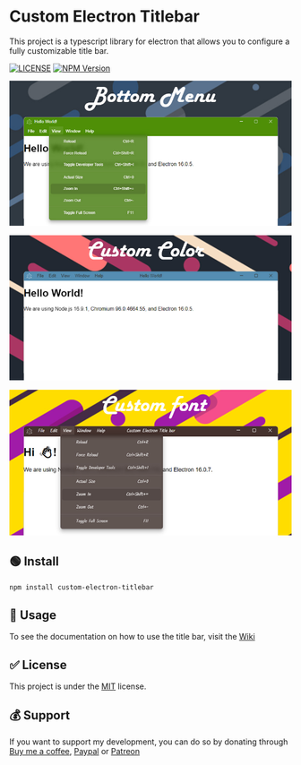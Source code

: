 # Custom Electron Titlebar

This project is a typescript library for electron that allows you to configure a fully customizable title bar.

[![LICENSE](https://img.shields.io/github/license/AlexTorresSk/custom-electron-titlebar.svg)](https://github.com/AlexTorresSk/custom-electron-titlebar/blob/master/LICENSE)
[![NPM Version](https://img.shields.io/npm/v/custom-electron-titlebar.svg)](https://npmjs.org/package/custom-electron-titlebar)

![Screenshot 1](screenshots/cet-001.jpg)

![Screenshot 2](screenshots/cet-002.jpg)

![Screenshot 3](screenshots/cet-003.jpg)

## 🟢 Install
```
npm install custom-electron-titlebar
```

## 🚀 Usage
To see the documentation on how to use the title bar, visit the [Wiki](https://github.com/AlexTorresSk/custom-electron-titlebar/wiki)

## ✅ License
This project is under the [MIT](https://github.com/AlexTorresSk/custom-electron-titlebar/blob/master/LICENSE) license.

## 💰 Support
If you want to support my development, you can do so by donating through [Buy me a coffee](https://www.buymeacoffee.com/AlexTorresSk), [Paypal](https://www.paypal.com/paypalme/hapovedat) or [Patreon](https://www.patreon.com/AlexTorresSk)
